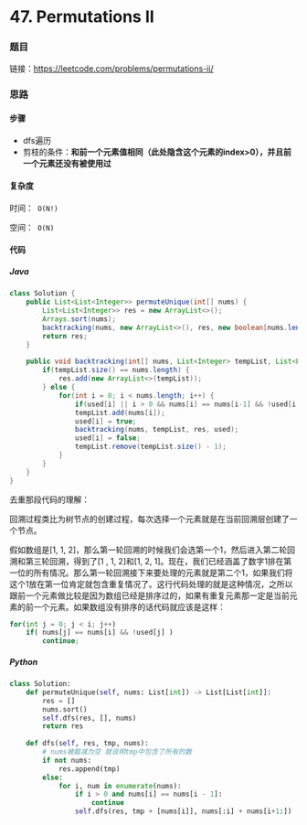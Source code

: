 

# 47. Permutations II

### 题目

链接：https://leetcode.com/problems/permutations-ii/



### 思路

#### 步骤

- dfs遍历
- 剪枝的条件：**和前一个元素值相同（此处隐含这个元素的index>0），并且前一个元素还没有被使用过**



#### 复杂度

时间：` O(N!)`

空间：` O(N)`



#### 代码

##### Java

```java
class Solution {
    public List<List<Integer>> permuteUnique(int[] nums) {
        List<List<Integer>> res = new ArrayList<>();
        Arrays.sort(nums);
        backtracking(nums, new ArrayList<>(), res, new boolean[nums.length]);
        return res;
    }
    
    public void backtracking(int[] nums, List<Integer> tempList, List<List<Integer>> res, boolean[] used) {
        if(tempList.size() == nums.length) {
            res.add(new ArrayList<>(tempList));
        } else {
            for(int i = 0; i < nums.length; i++) {
                if(used[i] || i > 0 && nums[i] == nums[i-1] && !used[i - 1]) continue;
                tempList.add(nums[i]);
                used[i] = true;
                backtracking(nums, tempList, res, used);
                used[i] = false;
                tempList.remove(tempList.size() - 1);
            }
        } 
    }
}
```



去重那段代码的理解：

回溯过程类比为树节点的创建过程，每次选择一个元素就是在当前回溯层创建了一个节点。

假如数组是[1, 1, 2]，那么第一轮回溯的时候我们会选第一个1，然后进入第二轮回溯和第三轮回溯，得到了[1 , 1, 2]和[1, 2, 1]。现在，我们已经涵盖了数字1排在第一位的所有情况。那么第一轮回溯接下来要处理的元素就是第二个1，如果我们将这个1放在第一位肯定就包含重复情况了。这行代码处理的就是这种情况，之所以跟前一个元素做比较是因为数组已经是排序过的，如果有重复元素那一定是当前元素的前一个元素。如果数组没有排序的话代码就应该是这样：

```python
for(int j = 0; j < i; j++)
    if( nums[j] == nums[i] && !used[j] )
        continue;
```



##### Python

```python
class Solution:
    def permuteUnique(self, nums: List[int]) -> List[List[int]]:
        res = []
        nums.sort()
        self.dfs(res, [], nums)
        return res
    
    def dfs(self, res, tmp, nums):
        # nums被裁减为空 就说明tmp中包含了所有的数
        if not nums:
            res.append(tmp)
        else:
            for i, num in enumerate(nums):
                if i > 0 and nums[i] == nums[i - 1]:
                    continue
                self.dfs(res, tmp + [nums[i]], nums[:i] + nums[i+1:])
```

